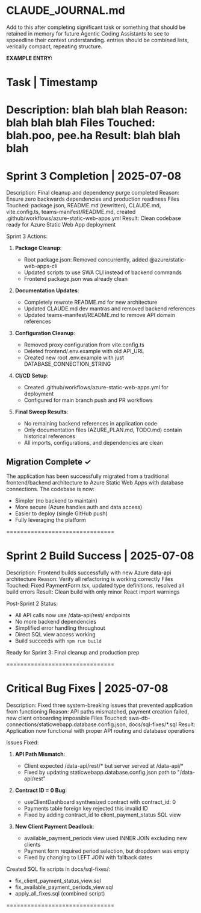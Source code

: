 # CLAUDE_JOURNAL.md
Add to this after completing significant task or something that should be retained in memory for future Agentic Coding Assistants to see to sppeedline their context understanding. entries should be combined lists, verically compact, repeating structure. 

**EXAMPLE ENTRY:** 
# Task | Timestamp 
Description: blah blah blah
Reason: blah blah blah
Files Touched: blah.poo, pee.ha
Result: blah blah blah
===============================

# Sprint 3 Completion | 2025-07-08
Description: Final cleanup and dependency purge completed
Reason: Ensure zero backwards dependencies and production readiness
Files Touched: package.json, README.md (rewritten), CLAUDE.md, vite.config.ts, teams-manifest/README.md, created .github/workflows/azure-static-web-apps.yml
Result: Clean codebase ready for Azure Static Web App deployment

Sprint 3 Actions:
1. **Package Cleanup**:
   - Root package.json: Removed concurrently, added @azure/static-web-apps-cli
   - Updated scripts to use SWA CLI instead of backend commands
   - Frontend package.json was already clean

2. **Documentation Updates**:
   - Completely rewrote README.md for new architecture
   - Updated CLAUDE.md dev mantras and removed backend references
   - Updated teams-manifest/README.md to remove API domain references

3. **Configuration Cleanup**:
   - Removed proxy configuration from vite.config.ts
   - Deleted frontend/.env.example with old API_URL
   - Created new root .env.example with just DATABASE_CONNECTION_STRING

4. **CI/CD Setup**:
   - Created .github/workflows/azure-static-web-apps.yml for deployment
   - Configured for main branch push and PR workflows

5. **Final Sweep Results**:
   - No remaining backend references in application code
   - Only documentation files (AZURE_PLAN.md, TODO.md) contain historical references
   - All imports, configurations, and dependencies are clean

## Migration Complete ✓

The application has been successfully migrated from a traditional frontend/backend architecture to Azure Static Web Apps with database connections. The codebase is now:
- Simpler (no backend to maintain)
- More secure (Azure handles auth and data access)
- Easier to deploy (single GitHub push)
- Fully leveraging the platform

===============================

# Sprint 2 Build Success | 2025-07-08
Description: Frontend builds successfully with new Azure data-api architecture
Reason: Verify all refactoring is working correctly
Files Touched: Fixed PaymentForm.tsx, updated type definitions, resolved all build errors
Result: Clean build with only minor React import warnings

Post-Sprint 2 Status:
- All API calls now use /data-api/rest/ endpoints
- No more backend dependencies
- Simplified error handling throughout
- Direct SQL view access working
- Build succeeds with `npm run build`

Ready for Sprint 3: Final cleanup and production prep

===============================

# Critical Bug Fixes | 2025-07-08
Description: Fixed three system-breaking issues that prevented application from functioning
Reason: API paths mismatched, payment creation failed, new client onboarding impossible
Files Touched: swa-db-connections/staticwebapp.database.config.json, docs/sql-fixes/*.sql
Result: Application now functional with proper API routing and database operations

Issues Fixed:
1. **API Path Mismatch**:
   - Client expected /data-api/rest/* but server served at /data-api/*
   - Fixed by updating staticwebapp.database.config.json path to "/data-api/rest"
   
2. **Contract ID = 0 Bug**:
   - useClientDashboard synthesized contract with contract_id: 0
   - Payments table foreign key rejected this invalid ID
   - Fixed by adding contract_id to client_payment_status SQL view
   
3. **New Client Payment Deadlock**:
   - available_payment_periods view used INNER JOIN excluding new clients
   - Payment form required period selection, but dropdown was empty
   - Fixed by changing to LEFT JOIN with fallback dates

Created SQL fix scripts in docs/sql-fixes/:
- fix_client_payment_status_view.sql
- fix_available_payment_periods_view.sql  
- apply_all_fixes.sql (combined script)

===============================
